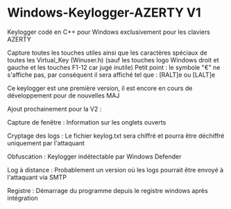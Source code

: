 # Windows-Keylogger-AZERTY V1
Keylogger codé en C++ pour Windows exclusivement pour les claviers AZERTY

Capture toutes les touches utiles ainsi que les caractères spéciaux de toutes les Virtual_Key (Winuser.h) (sauf les touches logo Windows droit et gauche et les touches F1-12 car jugé inutile)
Petit point : le symbole "€" ne s'affiche pas, par conséquent il sera affiché tel que : [RALT]e ou [LALT]e

Ce keylogger est une première version, il est encore en cours de développement pour de nouvelles MAJ





Ajout prochainement pour la V2 :


Capture de fenêtre : Information sur les onglets ouverts

Cryptage des logs : Le fichier keylog.txt sera chiffré et pourra être déchiffré uniquement par l'attaquant

Obfuscation : Keylogger indétectable par Windows Defender

Log à distance : Probablement un version où les logs pourrait être envoyé à l'attaquant via SMTP

Registre : Démarrage du programme depuis le registre windows après intégration
